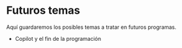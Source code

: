 # Futuros temas

Aquí guardaremos los posibles temas a tratar en futuros programas.

- Copilot y el fin de la programación